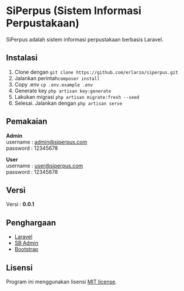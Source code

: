 # SiPerpus (Sistem Informasi Perpustakaan)

SiPerpus adalah sistem informasi perpustakaan berbasis Laravel. 

## Instalasi

1. Clone dengan ```git clone https://github.com/erlarzo/siperpus.git```
2. Jalankan perintah```composer install```
3. Copy .env ```cp .env.example .env```
4. Generate key ```php artisan key:generate```
5. Lakukan migrasi ```php artisan migrate:fresh --seed```
6. Selesai. Jalankan dengan ```php artisan serve```

## Pemakaian

**Admin**<br/>
username : admin@siperpus.com<br/>
password : 12345678

**User**<br/>
username : user@siperpus.com<br/>
password : 12345678


## Versi

Versi : **0.0.1**

## Penghargaan

- [Laravel](https://laravel.com) 
- [SB Admin](https://startbootstrap.com/template/sb-admin)
- [Bootstrap](https://getbootstrap.com)

## Lisensi

Program ini menggunakan lisensi [MIT license](https://opensource.org/licenses/MIT).
